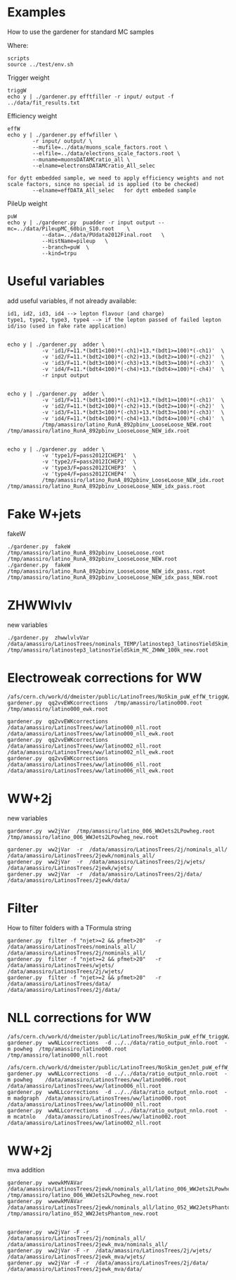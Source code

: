 Examples
=======

How to use the gardener for standard MC samples

Where:

    scripts
    source ../test/env.sh


Trigger weight

    triggW
    echo y | ./gardener.py efftfiller -r input/ output -f ../data/fit_results.txt


Efficiency weight

    effW
    echo y | ./gardener.py effwfiller \
            -r input/ output/ \
            --mufile=../data/muons_scale_factors.root \
            --elfile=../data/electrons_scale_factors.root \
            --muname=muonsDATAMCratio_all \
            --elname=electronsDATAMCratio_All_selec

    for dytt embedded sample, we need to apply efficiency weights and not scale factors, since no special id is applied (to be checked)
            --elname=effDATA_All_selec   for dytt embeded sample

PileUp weight

    puW
    echo y | ./gardener.py  puadder -r input output --mc=../data/PileupMC_60bin_S10.root    \
               --data=../data/PUdata2012Final.root   \
               --HistName=pileup   \
               --branch=puW  \
               --kind=trpu





Useful variables
====

add useful variables, if not already available:

    id1, id2, id3, id4 --> lepton flavour (and charge)
    type1, type2, type3, type4 --> if the lepton passed of failed lepton id/iso (used in fake rate application)


    echo y | ./gardener.py  adder \
               -v 'id1/F=11.*(bdt1<100)*(-ch1)+13.*(bdt1>=100)*(-ch1)'  \
               -v 'id2/F=11.*(bdt2<100)*(-ch2)+13.*(bdt2>=100)*(-ch2)'  \
               -v 'id3/F=11.*(bdt3<100)*(-ch3)+13.*(bdt3>=100)*(-ch3)'  \
               -v 'id4/F=11.*(bdt4<100)*(-ch4)+13.*(bdt4>=100)*(-ch4)'  \
               -r input output


    echo y | ./gardener.py  adder \
               -v 'id1/F=11.*(bdt1<100)*(-ch1)+13.*(bdt1>=100)*(-ch1)'  \
               -v 'id2/F=11.*(bdt2<100)*(-ch2)+13.*(bdt2>=100)*(-ch2)'  \
               -v 'id3/F=11.*(bdt3<100)*(-ch3)+13.*(bdt3>=100)*(-ch3)'  \
               -v 'id4/F=11.*(bdt4<100)*(-ch4)+13.*(bdt4>=100)*(-ch4)'  \
               /tmp/amassiro/latino_RunA_892pbinv_LooseLoose_NEW.root /tmp/amassiro/latino_RunA_892pbinv_LooseLoose_NEW_idx.root 


    echo y | ./gardener.py  adder \
               -v 'type1/F=pass2012ICHEP1'  \
               -v 'type2/F=pass2012ICHEP2'  \
               -v 'type3/F=pass2012ICHEP3'  \
               -v 'type4/F=pass2012ICHEP4'  \
               /tmp/amassiro/latino_RunA_892pbinv_LooseLoose_NEW_idx.root /tmp/amassiro/latino_RunA_892pbinv_LooseLoose_NEW_idx_pass.root 




Fake W+jets
====

fakeW

    ./gardener.py  fakeW  /tmp/amassiro/latino_RunA_892pbinv_LooseLoose.root   /tmp/amassiro/latino_RunA_892pbinv_LooseLoose_NEW.root
    ./gardener.py  fakeW  /tmp/amassiro/latino_RunA_892pbinv_LooseLoose_NEW_idx_pass.root   /tmp/amassiro/latino_RunA_892pbinv_LooseLoose_NEW_idx_pass_NEW.root




ZHWWlvlv
====

new variables


    ./gardener.py  zhwwlvlvVar  /data/amassiro/LatinosTrees/nominals_TEMP/latinostep3_latinosYieldSkim_MC_ZHWW_100k_new.root    /tmp/amassiro/latinostep3_latinosYieldSkim_MC_ZHWW_100k_new.root



Electroweak corrections for WW
====

    /afs/cern.ch/work/d/dmeister/public/LatinoTrees/NoSkim_puW_effW_triggW/latino000.root
    gardener.py  qq2vvEWKcorrections  /tmp/amassiro/latino000.root    /tmp/amassiro/latino000_ewk.root

    gardener.py  qq2vvEWKcorrections  /data/amassiro/LatinosTrees/ww/latino000_nll.root    /data/amassiro/LatinosTrees/ww/latino000_nll_ewk.root
    gardener.py  qq2vvEWKcorrections  /data/amassiro/LatinosTrees/ww/latino002_nll.root    /data/amassiro/LatinosTrees/ww/latino002_nll_ewk.root
    gardener.py  qq2vvEWKcorrections  /data/amassiro/LatinosTrees/ww/latino006_nll.root    /data/amassiro/LatinosTrees/ww/latino006_nll_ewk.root


WW+2j
====

new variables


    gardener.py  ww2jVar  /tmp/amassiro/latino_006_WWJets2LPowheg.root       /tmp/amassiro/latino_006_WWJets2LPowheg_new.root

    gardener.py  ww2jVar  -r  /data/amassiro/LatinosTrees/2j/nominals_all/      /data/amassiro/LatinosTrees/2jewk/nominals_all/
    gardener.py  ww2jVar  -r  /data/amassiro/LatinosTrees/2j/wjets/             /data/amassiro/LatinosTrees/2jewk/wjets/
    gardener.py  ww2jVar  -r  /data/amassiro/LatinosTrees/2j/data/              /data/amassiro/LatinosTrees/2jewk/data/


Filter
====

How to filter folders with a TFormula string

    gardener.py  filter -f "njet>=2 && pfmet>20"   -r    /data/amassiro/LatinosTrees/nominals_all/      /data/amassiro/LatinosTrees/2j/nominals_all/
    gardener.py  filter -f "njet>=2 && pfmet>20"   -r    /data/amassiro/LatinosTrees/wjets/             /data/amassiro/LatinosTrees/2j/wjets/
    gardener.py  filter -f "njet>=2 && pfmet>20"   -r    /data/amassiro/LatinosTrees/data/              /data/amassiro/LatinosTrees/2j/data/




NLL corrections for WW
====

    /afs/cern.ch/work/d/dmeister/public/LatinoTrees/NoSkim_puW_effW_triggW/latino000.root
    gardener.py  wwNLLcorrections  -d ../../data/ratio_output_nnlo.root  -m powheg  /tmp/amassiro/latino000.root    /tmp/amassiro/latino000_nll.root

    /afs/cern.ch/work/d/dmeister/public/LatinoTrees/NoSkim_genJet_puW_effW_triggW/
    gardener.py  wwNLLcorrections  -d ../../data/ratio_output_nnlo.root  -m powheg    /data/amassiro/LatinosTrees/ww/latino006.root    /data/amassiro/LatinosTrees/ww/latino006_nll.root
    gardener.py  wwNLLcorrections  -d ../../data/ratio_output_nnlo.root  -m madgraph  /data/amassiro/LatinosTrees/ww/latino000.root    /data/amassiro/LatinosTrees/ww/latino000_nll.root
    gardener.py  wwNLLcorrections  -d ../../data/ratio_output_nnlo.root  -m mcatnlo   /data/amassiro/LatinosTrees/ww/latino002.root    /data/amassiro/LatinosTrees/ww/latino002_nll.root





WW+2j
====

mva addition

    gardener.py  wwewkMVAVar  /data/amassiro/LatinosTrees/2jewk/nominals_all/latino_006_WWJets2LPowheg.root       /tmp/amassiro/latino_006_WWJets2LPowheg_new.root
    gardener.py  wwewkMVAVar  /data/amassiro/LatinosTrees/2jewk/nominals_all/latino_052_WW2JetsPhantom.root       /tmp/amassiro/latino_052_WW2JetsPhantom_new.root


    gardener.py  ww2jVar -F -r  /data/amassiro/LatinosTrees/2j/nominals_all/      /data/amassiro/LatinosTrees/2jewk_mva/nominals_all/
    gardener.py  ww2jVar -F -r  /data/amassiro/LatinosTrees/2j/wjets/             /data/amassiro/LatinosTrees/2jewk_mva/wjets/
    gardener.py  ww2jVar -F -r  /data/amassiro/LatinosTrees/2j/data/              /data/amassiro/LatinosTrees/2jewk_mva/data/





